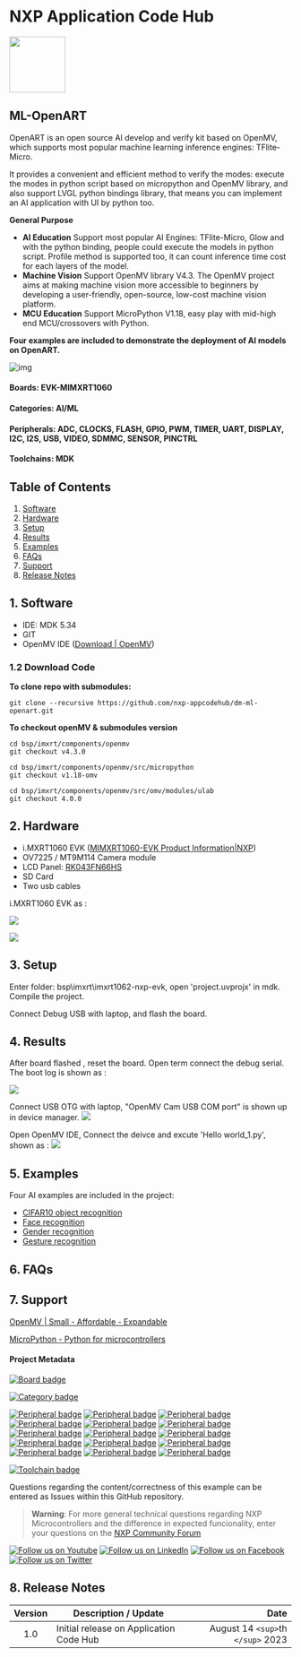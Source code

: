 # NXP Application Code Hub

[<img src="https://mcuxpresso.nxp.com/static/icon/nxp-logo-color.svg" width="100"/>](https://www.nxp.com)

## ML-OpenART

OpenART is an open source AI develop and verify kit based on OpenMV, which supports most popular machine learning inference engines: TFlite-Micro.

It provides a convenient and efficient method to verify the modes: execute the modes in python script based on micropython and OpenMV library, and also support LVGL python bindings library, that means you can implement an AI application with UI by python too.

**General Purpose**

* **AI Education**
  Support most popular AI Engines: TFlite-Micro, Glow and with the python binding, people could execute the models in python script. Profile method is supported too, it can count inference time cost for each layers of the model.
* **Machine Vision**
  Support OpenMV library V4.3. The OpenMV project aims at making machine vision more accessible to beginners by developing a user-friendly, open-source, low-cost machine vision platform.
* **MCU Education**
  Support MicroPython V1.18, easy play with mid-high end MCU/crossovers with Python.

**Four examples are included to demonstrate the deployment of AI models on OpenART.**

![img](images/framework.png)

#### Boards: EVK-MIMXRT1060

#### Categories: AI/ML

#### Peripherals: ADC, CLOCKS, FLASH, GPIO, PWM, TIMER, UART, DISPLAY, I2C, I2S, USB, VIDEO, SDMMC, SENSOR, PINCTRL

#### Toolchains: MDK

## Table of Contents

1. [Software](#step1)
2. [Hardware](#step2)
3. [Setup](#step3)
4. [Results](#step4)
5. [Examples](#step5)
6. [FAQs](#step6)
7. [Support](#step7)
8. [Release Notes](#step8)

## 1. Software <a name="step1"></a>

* IDE: MDK 5.34
* GIT
* OpenMV IDE ([Download | OpenMV](https://openmv.io/pages/download))

### 1.2 Download Code

**To clone repo with submodules:**

```
git clone --recursive https://github.com/nxp-appcodehub/dm-ml-openart.git
```

**To checkout openMV & submodules version**

```
cd bsp/imxrt/components/openmv
git checkout v4.3.0

cd bsp/imxrt/components/openmv/src/micropython
git checkout v1.18-omv

cd bsp/imxrt/components/openmv/src/omv/modules/ulab
git checkout 4.0.0

```


## 2. Hardware <a name="step2"></a>

* i.MXRT1060 EVK ([MIMXRT1060-EVK Product Information|NXP](https://www.nxp.com/part/MIMXRT1060-EVK#/))
* OV7225 / MT9M114 Camera module
* LCD Panel: [RK043FN66HS](https://www.nxp.com/part/RK043FN66HS-CTG)
* SD Card
* Two usb cables

i.MXRT1060 EVK as :

![](images/board.png)

![](images/board_front.png)

## 3. Setup <a name="step3"></a>

Enter folder: bsp\imxrt\imxrt1062-nxp-evk, open 'project.uvprojx'  in mdk. Compile the project.

Connect Debug USB with laptop, and flash the board.

## 4. Results <a name="step4"></a>

After board flashed , reset the board. Open term connect the debug serial. The boot log is shown as :

![](images/boot_info.png)

Connect USB OTG with laptop,  "OpenMV Cam USB COM port" is shown up in device manager.
![](images/devices.png)

Open OpenMV IDE,  Connect the deivce and excute 'Hello world_1.py',  shown as :
![](images/openmv.png)

## 5. Examples <a name="step5"></a>

Four AI examples are included in the project:

* [CIFAR10 object recognition](examples/cifar10_lvgl)
* [Face recognition](examples/face_recognize)
* [Gender recognition](examples/gender_detection)
* [Gesture recognition](examples/gesture_recognize)

## 6. FAQs <a name="step6"></a>



## 7. Support <a name="step7"></a>

[OpenMV | Small - Affordable - Expandable](https://openmv.io/)

[MicroPython - Python for microcontrollers](https://micropython.org/)

#### Project Metadata

<!----- Boards ----->

[![Board badge](https://img.shields.io/badge/Board-EVK–MIMXRT1060-blue)](https://github.com/search?q=org%3Anxp-appcodehub+EVK-MIMXRT1060+in%3Areadme&type=Repositories)

<!----- Categories ----->

[![Category badge](https://img.shields.io/badge/Category-AI/ML-yellowgreen)](https://github.com/search?q=org%3Anxp-appcodehub+aiml+in%3Areadme&type=Repositories)

<!----- Peripherals ----->

[![Peripheral badge](https://img.shields.io/badge/Peripheral-ADC-yellow)](https://github.com/search?q=org%3Anxp-appcodehub+adc+in%3Areadme&type=Repositories) [![Peripheral badge](https://img.shields.io/badge/Peripheral-CLOCKS-yellow)](https://github.com/search?q=org%3Anxp-appcodehub+clocks+in%3Areadme&type=Repositories) [![Peripheral badge](https://img.shields.io/badge/Peripheral-FLASH-yellow)](https://github.com/search?q=org%3Anxp-appcodehub+flash+in%3Areadme&type=Repositories) [![Peripheral badge](https://img.shields.io/badge/Peripheral-GPIO-yellow)](https://github.com/search?q=org%3Anxp-appcodehub+gpio+in%3Areadme&type=Repositories) [![Peripheral badge](https://img.shields.io/badge/Peripheral-PWM-yellow)](https://github.com/search?q=org%3Anxp-appcodehub+pwm+in%3Areadme&type=Repositories) [![Peripheral badge](https://img.shields.io/badge/Peripheral-TIMER-yellow)](https://github.com/search?q=org%3Anxp-appcodehub+timer+in%3Areadme&type=Repositories) [![Peripheral badge](https://img.shields.io/badge/Peripheral-UART-yellow)](https://github.com/search?q=org%3Anxp-appcodehub+uart+in%3Areadme&type=Repositories) [![Peripheral badge](https://img.shields.io/badge/Peripheral-DISPLAY-yellow)](https://github.com/search?q=org%3Anxp-appcodehub+display+in%3Areadme&type=Repositories) [![Peripheral badge](https://img.shields.io/badge/Peripheral-I2C-yellow)](https://github.com/search?q=org%3Anxp-appcodehub+i2c+in%3Areadme&type=Repositories) [![Peripheral badge](https://img.shields.io/badge/Peripheral-I2S-yellow)](https://github.com/search?q=org%3Anxp-appcodehub+i2s+in%3Areadme&type=Repositories) [![Peripheral badge](https://img.shields.io/badge/Peripheral-USB-yellow)](https://github.com/search?q=org%3Anxp-appcodehub+usb+in%3Areadme&type=Repositories) [![Peripheral badge](https://img.shields.io/badge/Peripheral-VIDEO-yellow)](https://github.com/search?q=org%3Anxp-appcodehub+video+in%3Areadme&type=Repositories) [![Peripheral badge](https://img.shields.io/badge/Peripheral-SDMMC-yellow)](https://github.com/search?q=org%3Anxp-appcodehub+sdmmc+in%3Areadme&type=Repositories) [![Peripheral badge](https://img.shields.io/badge/Peripheral-SENSOR-yellow)](https://github.com/search?q=org%3Anxp-appcodehub+sensor+in%3Areadme&type=Repositories) [![Peripheral badge](https://img.shields.io/badge/Peripheral-PINCTRL-yellow)](https://github.com/search?q=org%3Anxp-appcodehub+pinctrl+in%3Areadme&type=Repositories)

<!----- Toolchains ----->

[![Toolchain badge](https://img.shields.io/badge/Toolchain-MDK-orange)](https://github.com/search?q=org%3Anxp-appcodehub+mdk+in%3Areadme&type=Repositories)

Questions regarding the content/correctness of this example can be entered as Issues within this GitHub repository.

> **Warning**: For more general technical questions regarding NXP Microcontrollers and the difference in expected funcionality, enter your questions on the [NXP Community Forum](https://community.nxp.com/)

[![Follow us on Youtube](https://img.shields.io/badge/Youtube-Follow%20us%20on%20Youtube-red.svg)](https://www.youtube.com/@NXP_Semiconductors)
[![Follow us on LinkedIn](https://img.shields.io/badge/LinkedIn-Follow%20us%20on%20LinkedIn-blue.svg)](https://www.linkedin.com/company/nxp-semiconductors)
[![Follow us on Facebook](https://img.shields.io/badge/Facebook-Follow%20us%20on%20Facebook-blue.svg)](https://www.facebook.com/nxpsemi/)
[![Follow us on Twitter](https://img.shields.io/badge/Twitter-Follow%20us%20on%20Twitter-white.svg)](https://twitter.com/NXP)

## 8. Release Notes <a name="step8"></a>

| Version | Description / Update                    |                                  Date |
| :-----: | --------------------------------------- | ------------------------------------: |
|   1.0   | Initial release on Application Code Hub | August 14 `<sup>`th `</sup>` 2023 |
